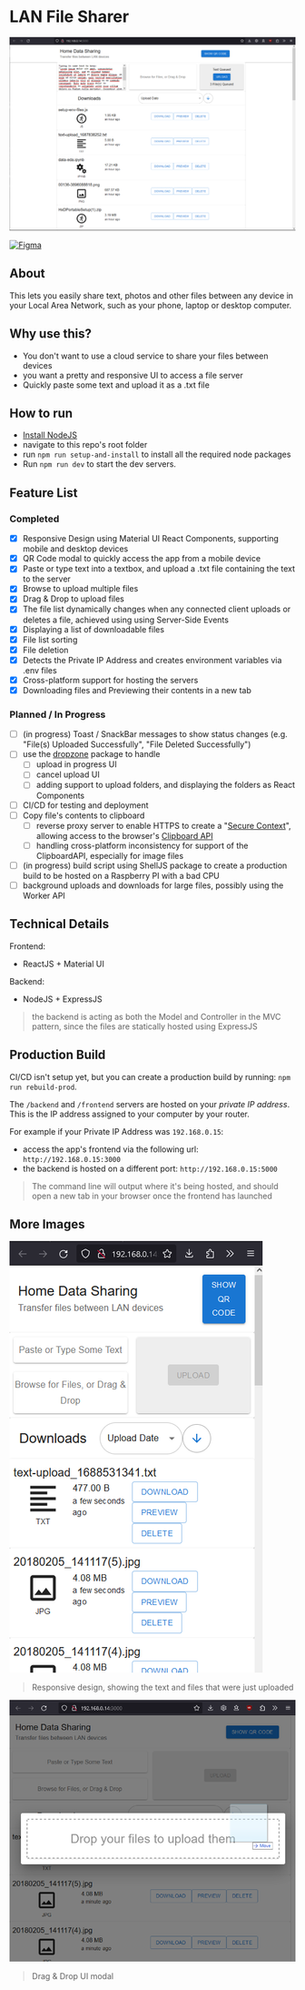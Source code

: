 # LAN File Sharer
![ui-ready-to-upload](https://github.com/omgardner/lan-file-sharer/blob/main/docs/ui-ready-to-upload.png?raw=true)

[![Figma](https://img.shields.io/badge/figma-%23F24E1E.svg?style=for-the-badge&logo=figma&logoColor=white)](https://www.figma.com/file/AQv5Z7kc4GItZl9Ps4tjAK/Home-Data-Sharing?type=design&node-id=0%3A1&mode=design&t=B98xeqpRSfb4zK0W-1)
## About
This lets you easily share text, photos and other files between any device in your Local Area Network, such as your phone, laptop or desktop computer.

## Why use this?
- You don't want to use a cloud service to share your files between devices
- you want a pretty and responsive UI to access a file server
- Quickly paste some text and upload it as a .txt file

## How to run
- [Install NodeJS](https://nodejs.org/en)
- navigate to this repo's root folder
-  run `npm run setup-and-install` to install all the required node packages
- Run `npm run dev` to start the dev servers.

## Feature List
### Completed
- [x] Responsive Design using Material UI React Components, supporting mobile and desktop devices
- [x] QR Code modal to quickly access the app from a mobile device
- [x] Paste or type text into a textbox, and upload a .txt file containing the text to the server
- [x] Browse to upload multiple files
- [x] Drag & Drop to upload files
- [x] The file list dynamically changes when any connected client uploads or deletes a file, achieved using using Server-Side Events
- [x] Displaying a list of downloadable files
- [x] File list sorting
- [x] File deletion
- [x] Detects the Private IP Address and creates environment variables via .env files
- [x] Cross-platform support for hosting the servers
- [x] Downloading files and Previewing their contents in a new tab

### Planned / In Progress
- [ ] (in progress) Toast / SnackBar messages to show status changes (e.g. "File(s) Uploaded Successfully", "File Deleted Successfully")
- [ ] use the [dropzone](https://www.dropzone.dev/) package to handle
  - [ ] upload in progress UI
  - [ ] cancel upload UI
  - [ ] adding support to upload folders, and displaying the folders as React Components
- [ ] CI/CD for testing and deployment
- [ ] Copy file's contents to clipboard
  - [ ] reverse proxy server to enable HTTPS to create a "[Secure Context](https://developer.mozilla.org/en-US/docs/Web/Security/Secure_Contexts)", allowing access to the browser's [Clipboard API](https://developer.mozilla.org/en-US/docs/Web/API/Clipboard_API)
  - [ ] handling cross-platform inconsistency for support of the ClipboardAPI, especially for image files
- [ ] (in progress) build script using ShellJS package to create a production build to be hosted on a Raspberry PI with a bad CPU
- [ ] background uploads and downloads for large files, possibly using the Worker API

## Technical Details
Frontend:
- ReactJS + Material UI

Backend:
- NodeJS + ExpressJS
> the backend is acting as both the Model and Controller in the MVC pattern, since the files are statically hosted using ExpressJS

## Production Build
CI/CD isn't setup yet, but you can create a production build by running: `npm run rebuild-prod`. 

The `/backend` and `/frontend` servers are hosted on your *private IP address*. This is the IP address assigned to your computer by your router.

For example if your Private IP Address was `192.168.0.15`:
- access the app's frontend via the following url: `http://192.168.0.15:3000`
- the backend is hosted on a different port: `http://192.168.0.15:5000`

> The command line will output where it's being hosted, and should open a new tab in your browser once the frontend has launched

## More Images
![ui-mobile-files-uploaded](https://github.com/omgardner/lan-file-sharer/blob/main/docs/ui-mobile-files-uploaded.png?raw=true)
> Responsive design, showing the text and files that were just uploaded


![ui-drag-and-drop](https://github.com/omgardner/lan-file-sharer/blob/main/docs/ui-drag-and-drop.png?raw=true)
> Drag & Drop UI modal
